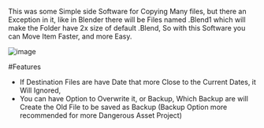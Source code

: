 This was some Simple side Software for Copying Many files, but there an Exception in it, like in Blender there will be Files named .Blend1 which will make the Folder have 2x size of default .Blend, So with this Software you can Move Item Faster, and more Easy.

![image](https://github.com/user-attachments/assets/9825232b-a690-41c6-b6fc-f532f92de422)

#Features
- If Destination Files are have Date that more Close to the Current Dates, it Will Ignored,
- You can have Option to Overwrite it, or Backup, Which Backup are will Create the Old File to be saved as Backup (Backup Option more recommended for more Dangerous Asset Project)
